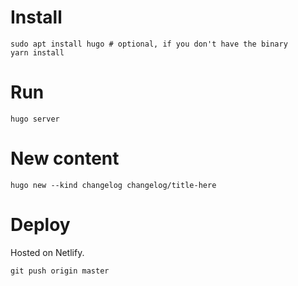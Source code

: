 # Install

```
sudo apt install hugo # optional, if you don't have the binary
yarn install
```

# Run

```
hugo server
```

# New content

```
hugo new --kind changelog changelog/title-here
```

# Deploy

Hosted on Netlify.

```
git push origin master
```
